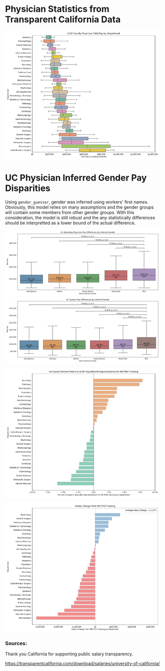 # Physician Statistics from Transparent California Data


![GitHub Logo](/plots/ucsf_department_salaries.png)

# UC Physician Inferred Gender Pay Disparities
Using `gender_guesser`, gender was inferred using workers' first names. Obviously, this model relies on many assumptions and the gender groups will contain some members from other gender groups. With this consideration, the model is still robust and the any statistically differences should be interpretted as a lower bound of the actual difference.

![GitHub Logo](/plots/gender_disparities/uc_attending_gender_pay_disparities.png)
![GitHub Logo](/plots/gender_disparities/uc_gender_pay_disparities.png)


![GitHub Logo](/plots/ucsf_md_phd_training_representation_differences.png)

![GitHub Logo](/plots/ucsf_md_phd_training_salary_differences.png)


### Sources:
Thank you California for supporting public salary transparency.

https://transparentcalifornia.com/download/salaries/university-of-california/